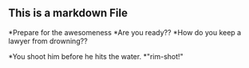 ## This is a markdown File

*Prepare for the awesomeness
*Are you ready??
*How do you keep a lawyer from drowning??

*You shoot him before he hits the water.
*"rim-shot!"